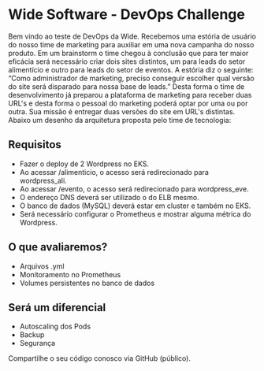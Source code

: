 # Wide Software - DevOps Challenge
Bem vindo ao teste de DevOps da Wide.
Recebemos uma estória de usuário do nosso time de marketing para auxiliar em uma nova campanha do nosso produto.
Em um brainstorm o time chegou à conclusão que para ter maior eficácia será necessário criar dois sites distintos, um para leads do setor alimentício e outro para leads do setor de eventos.
A estória diz o seguinte:
“Como administrador de marketing, preciso conseguir escolher qual versão do site será disparado para nossa base de leads.”
Desta forma o time de desenvolvimento já preparou a plataforma de marketing para receber duas URL's e desta forma o pessoal do marketing poderá optar por uma ou por outra.
Sua missão é entregar duas versões do site em URL's distintas. Abaixo um desenho da arquitetura proposta pelo time de tecnologia:

## Requisitos
- Fazer o deploy de 2 Wordpress no EKS.
- Ao acessar /alimenticio, o acesso será redirecionado para wordpress_ali. 
- Ao acessar /evento, o acesso será redirecionado para wordpress_eve.
- O endereço DNS deverá ser utilizado o do ELB mesmo.
- O banco de dados (MySQL) deverá estar em cluster e também no EKS.
- Será necessário configurar o Prometheus e mostrar alguma métrica do Wordpress.

## O que avaliaremos?
- Arquivos .yml
- Monitoramento no Prometheus
- Volumes persistentes no banco de dados

## Será um diferencial
- Autoscaling dos Pods
- Backup
- Segurança
 
Compartilhe o seu código conosco via GitHub (público).


